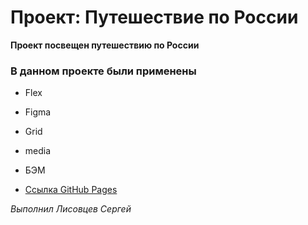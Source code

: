 # Проект: Путешествие по России

**Проект посвещен путешествию по России**

### В данном проекте были применены
* Flex
* Figma
* Grid
* media
* БЭМ

* [Ссылка GitHub Pages](https://sergey1810.github.io/russian-travel/)


*Выполнил Лисовцев Сергей*
